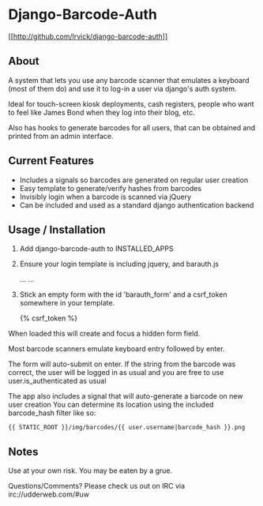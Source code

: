 # Django-Barcode-Auth #
  
  [[http://github.com/lrvick/django-barcode-auth]]

## About ##

  A system that lets you use any barcode scanner that emulates a
  keyboard (most of them do) and use it to log-in a user via 
  django's auth system.
    
  Ideal for touch-screen kiosk deployments, cash registers, people
  who want to feel like James Bond when they log into their blog, etc.

  Also has hooks to generate barcodes for all users, that can 
  be obtained and printed from an admin interface.

## Current Features ##
 
  * Includes a signals so barcodes are generated on regular user creation
  * Easy template to generate/verify hashes from barcodes
  * Invisibly login when a barcode is scanned via jQuery
  * Can be included and used as a standard django authentication backend

## Usage / Installation ##

  1. Add django-barcode-auth to INSTALLED_APPS

  2. Ensure your login template is including jquery, and barauth.js

        <head>
          ...
          <script type="text/javascript" src="http://ajax.googleapis.com/ajax/libs/jquery/1.4.2/jquery.min.js"></script>
          <script type="text/javascript" src="{{ STATIC_URL }}js/barauth.js"></script>
          ...
        </head>

  3. Stick an empty form with the id 'barauth_form' and a csrf_token somewhere in your template.

        <form id="barauth_form" method="POST" action="">
          {% csrf_token %}
        </form>

  When loaded this will create and focus a hidden form field.
  
  Most barcode scanners emulate keyboard entry followed by enter.

  The form will auto-submit on enter. If the string from the barcode was correct, 
  the user will be logged in as usual and you are free to use user.is_authenticated 
  as usual

  The app also includes a signal that will auto-generate a barcode on new user creation
  You can determine its location using the included barcode_hash filter like so: 
    
    {{ STATIC_ROOT }}/img/barcodes/{{ user.username|barcode_hash }}.png 
  
## Notes ##
    
  Use at your own risk. You may be eaten by a grue.

  Questions/Comments? Please check us out on IRC via irc://udderweb.com/#uw
